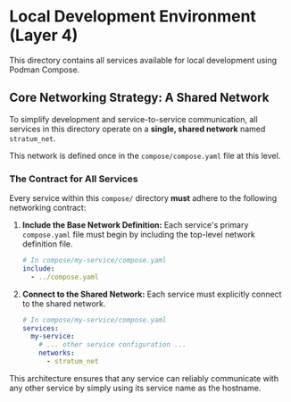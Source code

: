 # Local Development Environment (Layer 4)

This directory contains all services available for local development using Podman Compose.

## Core Networking Strategy: A Shared Network

To simplify development and service-to-service communication, all services in this directory operate on a **single, shared network** named `stratum_net`.

This network is defined once in the `compose/compose.yaml` file at this level.

### The Contract for All Services

Every service within this `compose/` directory **must** adhere to the following networking contract:

1.  **Include the Base Network Definition:** Each service's primary `compose.yaml` file must begin by including the top-level network definition file.

    ```yaml
    # In compose/my-service/compose.yaml
    include:
      - ../compose.yaml
    ```

2.  **Connect to the Shared Network:** Each service must explicitly connect to the shared network.

    ```yaml
    # In compose/my-service/compose.yaml
    services:
      my-service:
        # ... other service configuration ...
        networks:
          - stratum_net
    ```

This architecture ensures that any service can reliably communicate with any other service by simply using its service name as the hostname.
